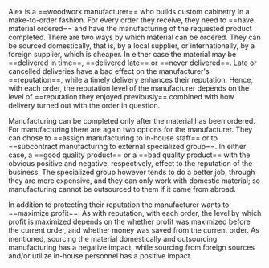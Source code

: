 Alex is a ==woodwork manufacturer== who builds custom cabinetry in a make-to-order fashion. For every order they receive, they need to ==have material ordered== and have the manufacturing of the requested product completed. There are two ways by which material can be ordered. They can be sourced domestically, that is, by a local supplier, or internationally, by a foreign supplier, which is cheaper. In either case the material may be ==delivered in time==, ==delivered late== or ==never delivered==. Late or cancelled deliveries have a bad effect on the manufacturer's ==reputation==, while a timely delivery enhances their reputation. Hence, with each order, the reputation level of the manufacturer depends on the level of ==reputation they enjoyed previously== combined with how delivery turned out with the order in question.

Manufacturing can be completed only after the material has been ordered. For manufacturing there are again two options for the manufacturer. They can chose to ==assign manufacturing to in-house staff== or to ==subcontract manufacturing to external specialized group==. In either case, a ==good quality product== or a ==bad quality product== with the obvious positive and negative, respectively, effect to the reputation of the business. The specialized group however tends to do a better job, through they are more expensive, and they can only work with domestic material; so manufacturing cannot be outsourced to them if it came from abroad.

In addition to protecting their reputation the manufacturer wants to ==maximize profit==. As with reputation, with each order, the level by which profit is maximized depends on the whether profit was maximized before the current order, and whether money was saved from the current order. As mentioned, sourcing the material domestically and outsourcing manufacturing has a negative impact, while sourcing from foreign sources and/or utilize in-house personnel has a positive impact.